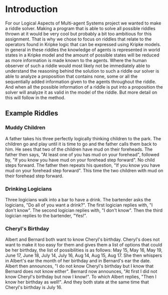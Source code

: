# Introduction
For our Logical Aspects of Multi-agent Systems project we wanted to make a riddle solver. Making a program that is able to solve all possible riddles thrown at it would be very cool but probably a bit too ambitious for this assignment. That is why we chose to focus on riddles that relate to the operators found in Kripke logic that can be expressed using Kripke models. In general in these riddles the knowledge of agents is represented in world states in a Kripke model and the amount of possible states will be reduced as more information is made known to the agents. Where the human observer of such a riddle would most likely not be immediately able to understand the reasoning behind the solution to such a riddle our solver is able to analyze a proposition that contains none, some or all the sequentially added information given to the agents throughout the riddle. And when all the possible information of a riddle is put into a proposition the solver will analyze it as valid in the model of the riddle. But more detail on this will follow in the method.

## Example Riddles
### Muddy Children
A father takes his three perfectly logically thinking children to the park. The children go and play until it is time to go and the father calls them back to him. He sees that two of the children have mud on their foreheads. The father then says, "At least one of you has mud on your forehead", followed by, "If you know you have mud on your forehead step forward". No child steps forward. The father then repeats his question, "If you know you have mud on your forehead step forward". This time the two children with mud on their forehead step forward. 

### Drinking Logicians
Three logicians walk into a bar to have a drink. The bartender asks the logicians, "Do all of you want a drink?". The first logician replies with, "I don't know". The second logician replies with, "I don't know". Then the third logician replies to the bartender, "Yes!".

### Cheryl's Birthday
Albert and Bernard both want to know Cheryl's birthday. Cheryl's does not want to make it too easy for them and gives them a list of options that could be her birthday, the list of possibilities is as follows: May 15, May 16, May 19, June 17, June 18, July 14, July 16, Aug 14, Aug 15, Aug 17. She then whispers in Albert's ear the month of her birthday and in Bernard's ear the date. Albert then announces, "I do not know Cheryl's birthday but I know that Bernard does not know either". Bernard now announces, "At first I did not know Cheryl's birthday but now I know!". To which Albert replies, "Then I know her birthday as well!". And they both state at the same time that Cheryl's birthday is July 16. 


